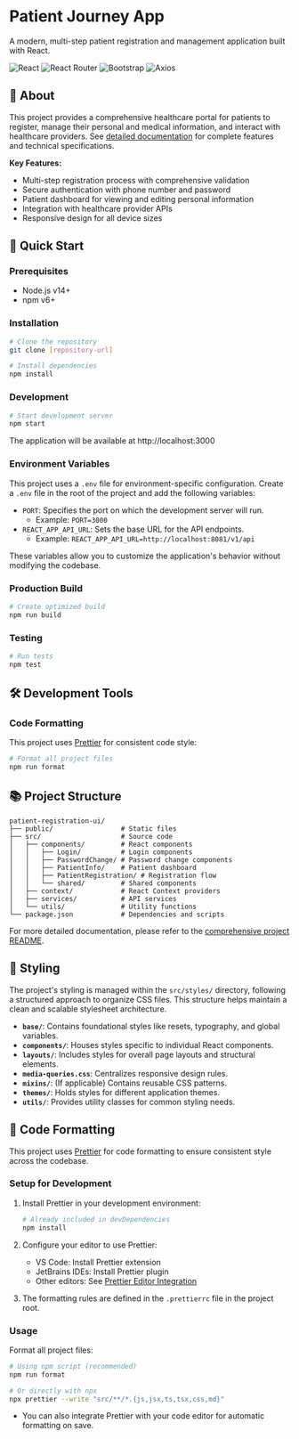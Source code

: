 # Patient Journey App

A modern, multi-step patient registration and management application built with React.

![React](https://img.shields.io/badge/React-19.1.0-61DAFB?style=flat&logo=react)
![React Router](https://img.shields.io/badge/React%20Router-7.6.1-CA4245?style=flat&logo=react-router)
![Bootstrap](https://img.shields.io/badge/Bootstrap-5.3.6-7952B3?style=flat&logo=bootstrap)
![Axios](https://img.shields.io/badge/Axios-1.9.0-5A29E4?style=flat&logo=axios)

## 📑 About

This project provides a comprehensive healthcare portal for patients to register, manage their personal and medical information, and interact with healthcare providers. See [detailed documentation](./README-Project.md) for complete features and technical specifications.

**Key Features:**

- Multi-step registration process with comprehensive validation
- Secure authentication with phone number and password
- Patient dashboard for viewing and editing personal information
- Integration with healthcare provider APIs
- Responsive design for all device sizes

## 🚀 Quick Start

### Prerequisites

- Node.js v14+
- npm v6+

### Installation

```bash
# Clone the repository
git clone [repository-url]

# Install dependencies
npm install
```

### Development

```bash
# Start development server
npm start
```

The application will be available at http://localhost:3000

### Environment Variables

This project uses a `.env` file for environment-specific configuration. Create a `.env` file in the root of the project and add the following variables:

- `PORT`: Specifies the port on which the development server will run.
  - Example: `PORT=3000`
- `REACT_APP_API_URL`: Sets the base URL for the API endpoints.
  - Example: `REACT_APP_API_URL=http://localhost:8081/v1/api`

These variables allow you to customize the application's behavior without modifying the codebase.

### Production Build

```bash
# Create optimized build
npm run build
```

### Testing

```bash
# Run tests
npm test
```

## 🛠️ Development Tools

### Code Formatting

This project uses [Prettier](https://prettier.io/) for consistent code style:

```bash
# Format all project files
npm run format
```

## 📚 Project Structure

```
patient-registration-ui/
├── public/                 # Static files
├── src/                    # Source code
│   ├── components/         # React components
│   │   ├── Login/          # Login components
│   │   ├── PasswordChange/ # Password change components
│   │   ├── PatientInfo/    # Patient dashboard
│   │   ├── PatientRegistration/ # Registration flow
│   │   └── shared/         # Shared components
│   ├── context/            # React Context providers
│   ├── services/           # API services
│   └── utils/              # Utility functions
└── package.json            # Dependencies and scripts
```

For more detailed documentation, please refer to the [comprehensive project README](./README-Project.md).

## 💅 Styling

The project's styling is managed within the `src/styles/` directory, following a structured approach to organize CSS files. This structure helps maintain a clean and scalable stylesheet architecture.

- **`base/`**: Contains foundational styles like resets, typography, and global variables.
- **`components/`**: Houses styles specific to individual React components.
- **`layouts/`**: Includes styles for overall page layouts and structural elements.
- **`media-queries.css`**: Centralizes responsive design rules.
- **`mixins/`**: (If applicable) Contains reusable CSS patterns.
- **`themes/`**: Holds styles for different application themes.
- **`utils/`**: Provides utility classes for common styling needs.

## 🧹 Code Formatting

This project uses [Prettier](https://prettier.io/) for code formatting to ensure consistent style across the codebase.

### Setup for Development

1. Install Prettier in your development environment:

   ```bash
   # Already included in devDependencies
   npm install
   ```

2. Configure your editor to use Prettier:

   - VS Code: Install Prettier extension
   - JetBrains IDEs: Install Prettier plugin
   - Other editors: See [Prettier Editor Integration](https://prettier.io/docs/en/editors.html)

3. The formatting rules are defined in the `.prettierrc` file in the project root.

### Usage

Format all project files:

```bash
# Using npm script (recommended)
npm run format

# Or directly with npx
npx prettier --write "src/**/*.{js,jsx,ts,tsx,css,md}"
```

- You can also integrate Prettier with your code editor for automatic formatting on save.
